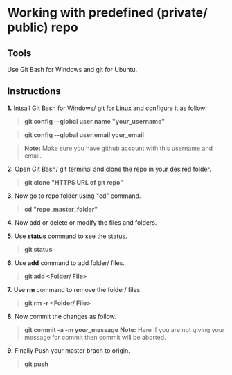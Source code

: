 # Working with predefined (private/ public) repo

## Tools
Use Git Bash for Windows and git for Ubuntu.

## Instructions
**1.** Intsall Git Bash for Windows/ git for Linux and configure it as follow:
> **git config --global user.name "your_username"**

> **git config --global user.email your_email**

> **Note:** Make sure you have github account with this username and email.

**2.** Open Git Bash/ git terminal and clone the repo in your desired folder.
> **git clone "HTTPS URL of git repo"**

**3.** Now go to repo folder using "cd" command.
> **cd "repo_master_folder"**

**4.** Now add or delete or modify the files and folders.

**5.** Use **status** command to see the status.
> **git status**

**6.** Use **add** command to add folder/ files.
> **git add <Folder/ File>**

**7.** Use **rm** command to remove the folder/ files.
> **git rm -r <Folder/ File>**

**8.** Now commit the changes as follow.
> **git commit -a -m your_message**
> **Note:**
> Here if you are not giving your message for commit
> then commit will be aborted.

**9.** Finally Push your master brach to origin.
> **git push**
